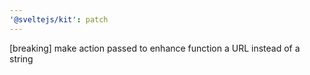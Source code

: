 ```yaml
---
'@sveltejs/kit': patch
---
```


[breaking] make action passed to enhance function a URL instead of a string
